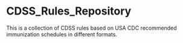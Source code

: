 # CDSS_Rules_Repository
This is a collection of CDSS rules based on USA CDC recommended immunization schedules in different formats.
